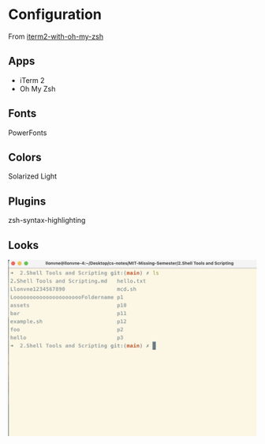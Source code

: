 # Configuration

From [iterm2-with-oh-my-zsh](https://github.com/sirius1024/iterm2-with-oh-my-zsh)

## Apps

* iTerm 2
* Oh My Zsh

## Fonts

PowerFonts

## Colors

Solarized Light

## Plugins

zsh-syntax-highlighting

## Looks

<img src="./assets/CleanShot%202024-01-03%20at%2014.41.46@2x.png" alt="CleanShot 2024-01-03 at 14.41.46@2x" style="zoom:50%;" />





